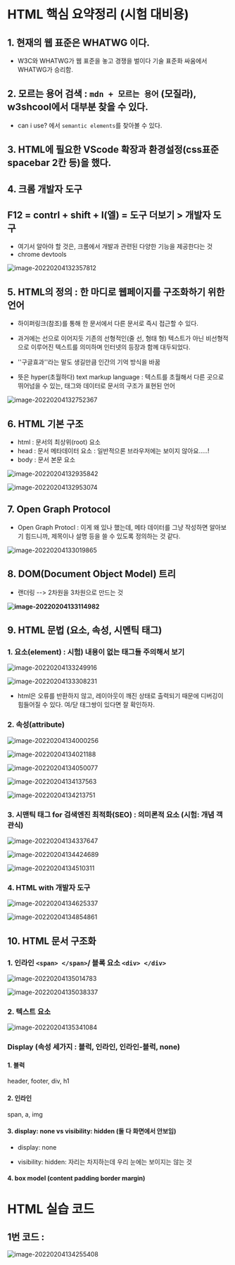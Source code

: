 # HTML 핵심 요약정리 (시험 대비용)

## 1. 현재의 웹 표준은 WHATWG 이다.

* W3C와 WHATWG가 웹 표준을 놓고 경쟁을 벌이다 기술 표준화 싸움에서 WHATWG가 승리함.





## 2. 모르는 용어 검색 : `mdn + 모르는 용어` (모질라), w3shcool에서 대부분 찾을 수 있다.

* can i use? 에서 `semantic elements`를 찾아볼 수 있다.





## 3. HTML에 필요한 VScode 확장과 환경설정(css표준 spacebar 2칸 등)을 했다.





## 4. 크롬 개발자 도구 

## F12 = contrl + shift + l(엘) = 도구 더보기 > 개발자 도구

* 여기서 알아야 할 것은, 크롬에서 개발과 관련된 다양한 기능을 제공한다는 것
* chrome devtools

![image-20220204132357812](HTML%20%ED%95%B5%EC%8B%AC%20%EC%9A%94%EC%95%BD%EC%A0%95%EB%A6%AC.assets/image-20220204132357812.png)





## 5. HTML의 정의 : 한 마디로 웹페이지를 구조화하기 위한 언어

* 하이퍼링크(참조)를 통해 한 문서에서 다른 문서로 즉시 접근할 수 있다.
* 과거에는 선으로 이어지듯 기존의 선형적인(줄 선, 형태 형) 텍스트가 아닌 비선형적으로 이루어진 텍스트를 의미하며 인터넷의 등장과 함께 대두되었다.
* ''구글효과''라는 말도 생길만큼 인간의 기억 방식을 바꿈

* 뜻은 hyper(초월하다) text markup language :  텍스트를 초월해서 다른 곳으로 뛰어넘을 수 있는, 태그와 데이터로 문서의 구조가 표현된 언어

![image-20220204132752367](HTML%20%ED%95%B5%EC%8B%AC%20%EC%9A%94%EC%95%BD%EC%A0%95%EB%A6%AC.assets/image-20220204132752367.png)





## 6. HTML 기본 구조

* html : 문서의 최상위(root) 요소
* head : 문서 메타데이터 요소 : 일반적으론 브라우저에는 보이지 않아요.....!
* body : 문서 본문 요소

![image-20220204132935842](HTML%20%ED%95%B5%EC%8B%AC%20%EC%9A%94%EC%95%BD%EC%A0%95%EB%A6%AC.assets/image-20220204132935842.png)

![image-20220204132953074](HTML%20%ED%95%B5%EC%8B%AC%20%EC%9A%94%EC%95%BD%EC%A0%95%EB%A6%AC.assets/image-20220204132953074.png)





## 7. Open Graph Protocol

* Open Graph Protocl : 이게 왜 있나 했는데, 메타 데이터를 그냥 작성하면 알아보기 힘드니까, 제목이나 설명 등을 쓸 수 있도록 정의하는 것 같다. 

![image-20220204133019865](HTML%20%ED%95%B5%EC%8B%AC%20%EC%9A%94%EC%95%BD%EC%A0%95%EB%A6%AC.assets/image-20220204133019865.png)





## 8. DOM(Document Object Model) 트리

* 랜더링 --> 2차원을 3차원으로 만드는 것

**![image-20220204133114982](HTML%20%ED%95%B5%EC%8B%AC%20%EC%9A%94%EC%95%BD%EC%A0%95%EB%A6%AC.assets/image-20220204133114982.png)**





## 9. HTML 문법 (요소, 속성, 시멘틱 태그)

### 1. 요소(element) : 시험) 내용이 없는 태그들 주의해서 보기

![image-20220204133249916](HTML%20%ED%95%B5%EC%8B%AC%20%EC%9A%94%EC%95%BD%EC%A0%95%EB%A6%AC.assets/image-20220204133249916.png)

![image-20220204133308231](HTML%20%ED%95%B5%EC%8B%AC%20%EC%9A%94%EC%95%BD%EC%A0%95%EB%A6%AC.assets/image-20220204133308231.png)

* html은 오류를 반환하지 않고, 레이아웃이 깨진 상태로 출력되기 때문에 디버깅이 힘들어질 수 있다. 여/닫 태그쌍이 있다면 잘 확인하자.





### 2. 속성(attribute)

![image-20220204134000256](HTML%20%ED%95%B5%EC%8B%AC%20%EC%9A%94%EC%95%BD%EC%A0%95%EB%A6%AC.assets/image-20220204134000256.png)

![image-20220204134021188](HTML%20%ED%95%B5%EC%8B%AC%20%EC%9A%94%EC%95%BD%EC%A0%95%EB%A6%AC.assets/image-20220204134021188.png)

![image-20220204134050077](HTML%20%ED%95%B5%EC%8B%AC%20%EC%9A%94%EC%95%BD%EC%A0%95%EB%A6%AC.assets/image-20220204134050077.png)

![image-20220204134137563](HTML%20%ED%95%B5%EC%8B%AC%20%EC%9A%94%EC%95%BD%EC%A0%95%EB%A6%AC.assets/image-20220204134137563.png)

![image-20220204134213751](HTML%20%ED%95%B5%EC%8B%AC%20%EC%9A%94%EC%95%BD%EC%A0%95%EB%A6%AC.assets/image-20220204134213751.png)





### 3. 시맨틱 태그 for 검색엔진 최적화(SEO) : 의미론적 요소 (시험: 개념 객관식)

![image-20220204134337647](HTML%20%ED%95%B5%EC%8B%AC%20%EC%9A%94%EC%95%BD%EC%A0%95%EB%A6%AC.assets/image-20220204134337647.png)

![image-20220204134424689](HTML%20%ED%95%B5%EC%8B%AC%20%EC%9A%94%EC%95%BD%EC%A0%95%EB%A6%AC.assets/image-20220204134424689.png)

![image-20220204134510311](HTML%20%ED%95%B5%EC%8B%AC%20%EC%9A%94%EC%95%BD%EC%A0%95%EB%A6%AC.assets/image-20220204134510311.png)





### 4. HTML with 개발자 도구

![image-20220204134625337](HTML%20%ED%95%B5%EC%8B%AC%20%EC%9A%94%EC%95%BD%EC%A0%95%EB%A6%AC.assets/image-20220204134625337.png)

![image-20220204134854861](HTML%20%ED%95%B5%EC%8B%AC%20%EC%9A%94%EC%95%BD%EC%A0%95%EB%A6%AC.assets/image-20220204134854861.png)







## 10. HTML 문서 구조화

### 1. 인라인 `<span> </span>`/ 블록 요소 `<div> </div>`

![image-20220204135014783](HTML%20%ED%95%B5%EC%8B%AC%20%EC%9A%94%EC%95%BD%EC%A0%95%EB%A6%AC.assets/image-20220204135014783.png)

![image-20220204135038337](HTML%20%ED%95%B5%EC%8B%AC%20%EC%9A%94%EC%95%BD%EC%A0%95%EB%A6%AC.assets/image-20220204135038337.png)



### 2. 텍스트 요소

![image-20220204135341084](HTML%20%ED%95%B5%EC%8B%AC%20%EC%9A%94%EC%95%BD%EC%A0%95%EB%A6%AC.assets/image-20220204135341084.png)







### Display (속성 세가지 : 블럭, 인라인, 인라인-블럭, none)

#### 1. 블럭

header, footer, div, h1



#### 2. 인라인

span, a, img



#### 3. display: none vs visibility: hidden (둘 다 화면에서 안보임)

* display: none 

* visibility: hidden: 자리는 차지하는데 우리 눈에는 보이지는 않는 것



#### 4. box model (content padding border margin)





# HTML 실습 코드

## 1번 코드 : 

![image-20220204134255408](HTML%20%ED%95%B5%EC%8B%AC%20%EC%9A%94%EC%95%BD%EC%A0%95%EB%A6%AC.assets/image-20220204134255408.png)